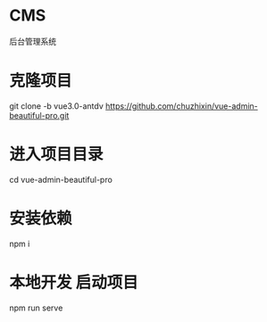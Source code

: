 <!--
 * @Description: 
 * @Date: 2020-07-07 10:30:02
 * @LastEditors: luyongqi
 * @LastEditTime: 2020-08-08 09:15:26
-->
# CMS
后台管理系统
# 克隆项目
git clone -b vue3.0-antdv https://github.com/chuzhixin/vue-admin-beautiful-pro.git
# 进入项目目录
cd vue-admin-beautiful-pro
# 安装依赖
npm i
# 本地开发 启动项目
npm run serve
